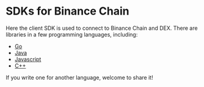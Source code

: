 # SDKs for Binance Chain

Here the client SDK is used to connect to Binance Chain and DEX. There are libraries in a few programming languages, including:

- [Go](https://github.com/binance-chain/go-sdk)
- [Java](https://github.com/binance-chain/java-sdk)
- [Javascript](https://github.com/binance-chain/javascript-sdk)
- [C++](https://github.com/binance-chain/cplusplus-sdk)

If you write one for another language, welcome to share it!

